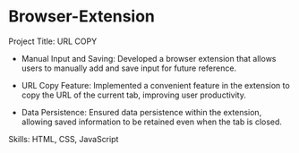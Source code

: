 # Browser-Extension
Project Title: URL COPY

- Manual Input and Saving: Developed a browser extension that allows users to manually add and save input for future reference.

- URL Copy Feature: Implemented a convenient feature in the extension to copy the URL of the current tab, improving user productivity.

- Data Persistence: Ensured data persistence within the extension, allowing saved information to be retained even when the tab is closed.

 Skills: HTML, CSS, JavaScript
